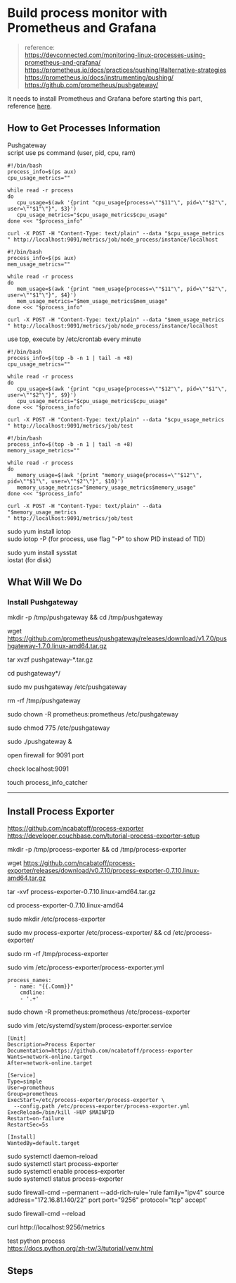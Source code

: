 # Build process monitor with Prometheus and Grafana

>reference:  
>https://devconnected.com/monitoring-linux-processes-using-prometheus-and-grafana/  
>https://prometheus.io/docs/practices/pushing/#alternative-strategies  
>https://prometheus.io/docs/instrumenting/pushing/  
>https://github.com/prometheus/pushgateway/ 

It needs to install Prometheus and Grafana before starting this part, reference [here](./Install%20Prometheus%20Server%20on%20CentOS%207%20RHEL%207.md).

## How to Get Processes Information

Pushgateway  
script use ps command (user, pid, cpu, ram)  
```
#!/bin/bash
process_info=$(ps aux)
cpu_usage_metrics=""

while read -r process
do
   cpu_usage=$(awk '{print "cpu_usage{process=\""$11"\", pid=\""$2"\", user=\""$1"\"}", $3}')
   cpu_usage_metrics="$cpu_usage_metrics$cpu_usage"
done <<< "$process_info"

curl -X POST -H "Content-Type: text/plain" --data "$cpu_usage_metrics
" http://localhost:9091/metrics/job/node_process/instance/localhost
```
```
#!/bin/bash
process_info=$(ps aux)
mem_usage_metrics=""

while read -r process
do
   mem_usage=$(awk '{print "mem_usage{process=\""$11"\", pid=\""$2"\", user=\""$1"\"}", $4}')
   mem_usage_metrics="$mem_usage_metrics$mem_usage"
done <<< "$process_info"

curl -X POST -H "Content-Type: text/plain" --data "$mem_usage_metrics
" http://localhost:9091/metrics/job/node_process/instance/localhost
```

use top, execute by /etc/crontab every minute
```
#!/bin/bash
process_info=$(top -b -n 1 | tail -n +8)
cpu_usage_metrics=""

while read -r process
do
   cpu_usage=$(awk '{print "cpu_usage{process=\""$12"\", pid=\""$1"\", user=\""$2"\"}", $9}')
   cpu_usage_metrics="$cpu_usage_metrics$cpu_usage"
done <<< "$process_info"

curl -X POST -H "Content-Type: text/plain" --data "$cpu_usage_metrics
" http://localhost:9091/metrics/job/test
```
```
#!/bin/bash
process_info=$(top -b -n 1 | tail -n +8)
memory_usage_metrics=""

while read -r process
do
   memory_usage=$(awk '{print "memory_usage{process=\""$12"\", pid=\""$1"\", user=\""$2"\"}", $10}')
   memory_usage_metrics="$memory_usage_metrics$memory_usage"
done <<< "$process_info"

curl -X POST -H "Content-Type: text/plain" --data "$memory_usage_metrics
" http://localhost:9091/metrics/job/test
```




sudo yum install iotop  
sudo iotop -P (for process, use flag "-P" to show PID instead of TID)  

sudo yum install sysstat  
iostat (for disk)

## What Will We Do

### Install Pushgateway

mkdir -p /tmp/pushgateway && cd /tmp/pushgateway

wget https://github.com/prometheus/pushgateway/releases/download/v1.7.0/pushgateway-1.7.0.linux-amd64.tar.gz

tar xvzf pushgateway-*.tar.gz

cd pushgateway*/

sudo mv pushgateway /etc/pushgateway

rm -rf /tmp/pushgateway

sudo chown -R prometheus:prometheus /etc/pushgateway

sudo chmod 775 /etc/pushgateway

sudo ./pushgateway &

open firewall for 9091 port

check localhost:9091

touch process_info_catcher


---
## Install Process Exporter

https://github.com/ncabatoff/process-exporter  
https://developer.couchbase.com/tutorial-process-exporter-setup  

mkdir -p /tmp/process-exporter && cd /tmp/process-exporter  

wget https://github.com/ncabatoff/process-exporter/releases/download/v0.7.10/process-exporter-0.7.10.linux-amd64.tar.gz

tar -xvf process-exporter-0.7.10.linux-amd64.tar.gz

cd process-exporter-0.7.10.linux-amd64

sudo mkdir /etc/process-exporter

sudo mv process-exporter /etc/process-exporter/ && cd /etc/process-exporter/

sudo rm -rf /tmp/process-exporter

sudo vim /etc/process-exporter/process-exporter.yml  
```
process_names:
  - name: "{{.Comm}}"
    cmdline:
    - '.+'
```
sudo chown -R prometheus:prometheus /etc/process-exporter

sudo vim /etc/systemd/system/process-exporter.service
```
[Unit]
Description=Process Exporter
Documentation=https://github.com/ncabatoff/process-exporter
Wants=network-online.target
After=network-online.target

[Service]
Type=simple
User=prometheus
Group=prometheus
ExecStart=/etc/process-exporter/process-exporter \
  --config.path /etc/process-exporter/process-exporter.yml
ExecReload=/bin/kill -HUP $MAINPID
Restart=on-failure
RestartSec=5s

[Install]
WantedBy=default.target
```
sudo systemctl daemon-reload  
sudo systemctl start process-exporter  
sudo systemctl enable process-exporter  
sudo systemctl status process-exporter  

sudo firewall-cmd --permanent --add-rich-rule='rule family="ipv4" source address="172.16.81.140/22" port port="9256" protocol="tcp" accept'

sudo firewall-cmd --reload

curl http://localhost:9256/metrics


test python process  
https://docs.python.org/zh-tw/3/tutorial/venv.html  


## Steps